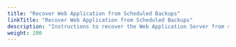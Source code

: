 ```yaml
---
title: "Recover Web Application from Scheduled Backups"
linkTitle: "Recover Web Application from Scheduled Backups"
description: "Instructions to recover the Web Application Server from scheduled backups."
weight: 200
---
```

